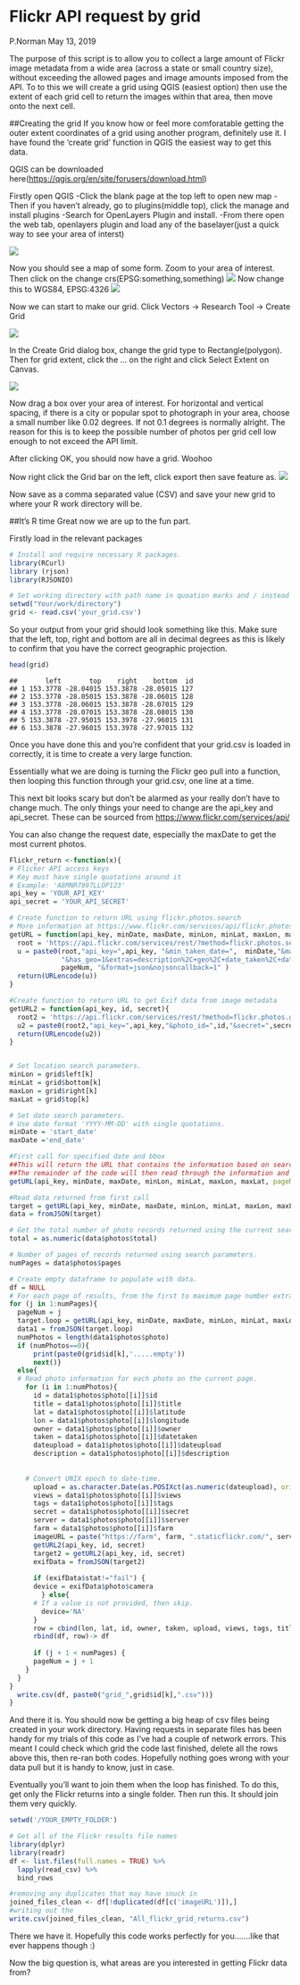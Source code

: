 Flickr API request by grid
================
P.Norman
May 13, 2019

The purpose of this script is to allow you to collect a large amount of
Flickr image metadata from a wide area (across a state or small country
size), without exceeding the allowed pages and image amounts imposed
from the API. To to this we will create a grid using QGIS (easiest
option) then use the extent of each grid cell to return the images
within that area, then move onto the next cell.

\#\#Creating the grid If you know how or feel more comforatable getting
the outer extent coordinates of a grid using another program, definitely
use it. I have found the ‘create grid’ function in QGIS the easiest way
to get this data.

QGIS can be downloaded
here(<https://qgis.org/en/site/forusers/download.html>)

Firstly open QGIS -Click the blank page at the top left to open new map
-Then if you haven’t already, go to plugins(middle top), click the
manage and install plugins -Search for OpenLayers Plugin and install.
-From there open the web tab, openlayers plugin and load any of the
baselayer(just a quick way to see your area of interst)

![](E:/PhD_files/Scripts/R/API_pulls/Grid_trial/OpenLayers.png)

Now you should see a map of some form. Zoom to your area of interest.
Then click on the change crs(EPSG:something,something)
![](E:/PhD_files/Scripts/R/API_pulls/Grid_trial/change_crs.png) Now
change this to WGS84, EPSG:4326
![](E:/PhD_files/Scripts/R/API_pulls/Grid_trial/changing_crs.png)

Now we can start to make our grid. Click Vectors -\> Research Tool -\>
Create Grid

![](E:/PhD_files/Scripts/R/API_pulls/Grid_trial/create_grid.png)

In the Create Grid dialog box, change the grid type to
Rectangle(polygon). Then for grid extent, click the … on the right and
click Select Extent on Canvas.

![](E:/PhD_files/Scripts/R/API_pulls/Grid_trial/Select_on_canvas.png)

Now drag a box over your area of interest. For horizontal and vertical
spacing, if there is a city or popular spot to photograph in your area,
choose a small number like 0.02 degrees. If not 0.1 degrees is normally
alright. The reason for this is to keep the possible number of photos
per grid cell low enough to not exceed the API limit.

After clicking OK, you should now have a grid. Woohoo

Now right click the Grid bar on the left, click export then save feature
as. ![](E:/PhD_files/Scripts/R/API_pulls/Grid_trial/Save_as.png)

Now save as a comma separated value (CSV) and save your new grid to
where your R work directory will be.

\#\#It’s R time Great now we are up to the fun part.

Firstly load in the relevant packages

``` r
# Install and require necessary R packages.
library(RCurl) 
library (rjson)
library(RJSONIO)

# Set working directory with path name in quoation marks and / instead of \
setwd("Your/work/directory")
grid <- read.csv('your_grid.csv')
```

So your output from your grid should look something like this. Make sure
that the left, top, right and bottom are all in decimal degrees as this
is likely to confirm that you have the correct geographic projection.

``` r
head(grid)
```

    ##       left       top    right    bottom  id
    ## 1 153.3778 -28.04015 153.3878 -28.05015 127
    ## 2 153.3778 -28.05015 153.3878 -28.06015 128
    ## 3 153.3778 -28.06015 153.3878 -28.07015 129
    ## 4 153.3778 -28.07015 153.3878 -28.08015 130
    ## 5 153.3878 -27.95015 153.3978 -27.96015 131
    ## 6 153.3878 -27.96015 153.3978 -27.97015 132

Once you have done this and you’re confident that your grid.csv is
loaded in correctly, it is time to create a very large function.

Essentially what we are doing is turning the Flickr geo pull into a
function, then looping this function through your grid.csv, one line at
a time.

This next bit looks scary but don’t be alarmed as your really don’t have
to change much. The only things your need to change are the api\_key and
api\_secret. These can be sourced from
<https://www.flickr.com/services/api/>

You can also change the request date, especially the maxDate to get the
most current photos.

``` r
Flickr_return <-function(x){
# Flicker API access keys 
# Key must have single quotations around it
# Example: 'A8MNR7997LLOP123'
api_key = 'YOUR_API_KEY'
api_secret = 'YOUR_API_SECRET'

# Create function to return URL using flickr.photos.search 
# More information at https://www.flickr.com/services/api/flickr.photos.search.html
getURL = function(api_key, minDate, maxDate, minLon, minLat, maxLon, maxLat, pageNum){
  root = 'https://api.flickr.com/services/rest/?method=flickr.photos.search&'
  u = paste0(root,"api_key=",api_key, "&min_taken_date=",  minDate,"&max_taken_date=", maxDate,"&bbox=", minLon,"%2C+", minLat, "%2C+", maxLon, "%2C+", maxLat,
             "&has_geo=1&extras=description%2C+geo%2C+date_taken%2C+date_upload%2C+views%2C+tags%2c+url_o&per_page=250&page=",
             pageNum, "&format=json&nojsoncallback=1" )
  return(URLencode(u))
}

#Create function to return URL to get Exif data from image metadata
getURL2 = function(api_key, id, secret){
  root2 = 'https://api.flickr.com/services/rest/?method=flickr.photos.getExif&'
  u2 = paste0(root2,"api_key=",api_key,"&photo_id=",id,"&secret=",secret,"&format=json&nojsoncallback=1" )
  return(URLencode(u2))
}


# Set location search parameters. 
minLon = grid$left[k]
minLat = grid$bottom[k]
maxLon = grid$right[k]
maxLat = grid$top[k]

# Set date search parameters.
# Use date format 'YYYY-MM-DD' with single quotations. 
minDate = 'start_date'
maxDate ='end_date'

#First call for specified date and bbox
##This will return the URL that contains the information based on search variables above
##The remainder of the code will then read through the information and write it to a data frame
getURL(api_key, minDate, maxDate, minLon, minLat, maxLon, maxLat, pageNum=1)

#Read data returned from first call 
target = getURL(api_key, minDate, maxDate, minLon, minLat, maxLon, maxLat, pageNum=1)
data = fromJSON(target)

# Get the total number of photo records returned using the current search parameters.
total = as.numeric(data$photos$total) 

# Number of pages of records returned using search parameters.
numPages = data$photos$pages 

# Create empty dataframe to populate with data.
df = NULL 
# For each page of results, from the first to maximum page number extract photo information.
for (j in 1:numPages){  
  pageNum = j 
  target.loop = getURL(api_key, minDate, maxDate, minLon, minLat, maxLon, maxLat, pageNum)
  data1 = fromJSON(target.loop)
  numPhotos = length(data1$photos$photo)
  if (numPhotos==0){
      print(paste0(grid$id[k],'.....empty'))
      next()}
  else{
  # Read photo information for each photo on the current page.
    for (i in 1:numPhotos){ 
      id = data1$photos$photo[[i]]$id
      title = data1$photos$photo[[i]]$title
      lat = data1$photos$photo[[i]]$latitude
      lon = data1$photos$photo[[i]]$longitude
      owner = data1$photos$photo[[i]]$owner
      taken = data1$photos$photo[[i]]$datetaken
      dateupload = data1$photos$photo[[i]]$dateupload
      description = data1$photos$photo[[i]]$description
    
    
    # Convert UNIX epoch to date-time.
      upload = as.character.Date(as.POSIXct(as.numeric(dateupload), origin="1970-01-01"))
      views = data1$photos$photo[[i]]$views
      tags = data1$photos$photo[[i]]$tags
      secret = data1$photos$photo[[i]]$secret
      server = data1$photos$photo[[i]]$server 
      farm = data1$photos$photo[[i]]$farm
      imageURL = paste("https://farm", farm, ".staticflickr.com/", server, "/", id, "_", secret, ".jpg", sep="")
      getURL2(api_key, id, secret)
      target2 = getURL2(api_key, id, secret)
      exifData = fromJSON(target2)
    
      if (exifData$stat!="fail") {
      device = exifData$photo$camera
        } else{
      # If a value is not provided, then skip.
        device='NA'
      }
      row = cbind(lon, lat, id, owner, taken, upload, views, tags, title,description, imageURL, device)
      rbind(df, row)-> df
    
      if (j + 1 < numPages) {
      pageNum = j + 1
    }     
  }
}
  write.csv(df, paste0("grid_",grid$id[k],".csv"))}
}
```

And there it is. You should now be getting a big heap of csv files being
created in your work directory. Having requests in separate files has
been handy for my trials of this code as I’ve had a couple of network
errors. This meant I could check which grid the code last finished,
delete all the rows above this, then re-ran both codes. Hopefully
nothing goes wrong with your data pull but it is handy to know, just in
case.

Eventually you’ll want to join them when the loop has finished. To do
this, get only the Flickr returns into a single folder. Then run this.
It should join them very quickly.

``` r
setwd('/YOUR_EMPTY_FOLDER')

# Get all of the Flickr results file names
library(dplyr)
library(readr)
df <- list.files(full.names = TRUE) %>% 
  lapply(read_csv) %>% 
  bind_rows 

#removing any duplicates that may have snuck in
joined_files_clean <- df[!duplicated(df[c('imageURL')]),]
#writing out the 
write.csv(joined_files_clean, "All_flickr_grid_returns.csv")
```

There we have it. Hopefully this code works perfectly for you…….like
that ever happens though :)

Now the big question is, what areas are you interested in getting Flickr
data from?

